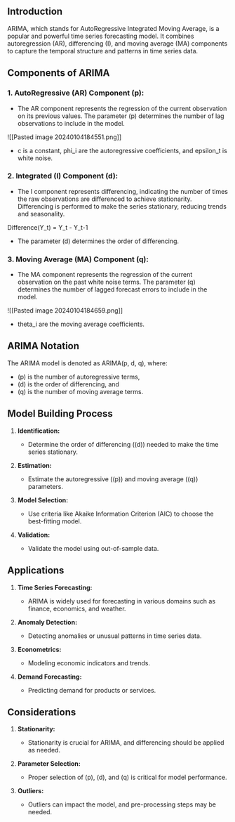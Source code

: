 ## Introduction

ARIMA, which stands for AutoRegressive Integrated Moving Average, is a popular and powerful time series forecasting model. It combines autoregression (AR), differencing (I), and moving average (MA) components to capture the temporal structure and patterns in time series data.

## Components of ARIMA

### 1. **AutoRegressive (AR) Component (p):**
   - The AR component represents the regression of the current observation on its previous values. The parameter \(p\) determines the number of lag observations to include in the model.
   
   ![[Pasted image 20240104184551.png]]

   - c is a constant, phi_i are the autoregressive coefficients, and epsilon_t is white noise.

### 2. **Integrated (I) Component (d):**
   - The I component represents differencing, indicating the number of times the raw observations are differenced to achieve stationarity. Differencing is performed to make the series stationary, reducing trends and seasonality.

   Difference(Y_t) = Y_t - Y_t-1

   - The parameter \(d\) determines the order of differencing.

### 3. **Moving Average (MA) Component (q):**
   - The MA component represents the regression of the current observation on the past white noise terms. The parameter \(q\) determines the number of lagged forecast errors to include in the model.

   ![[Pasted image 20240104184659.png]]

   - theta_i are the moving average coefficients.

## ARIMA Notation

The ARIMA model is denoted as ARIMA(p, d, q), where:
- \(p\) is the number of autoregressive terms,
- \(d\) is the order of differencing, and
- \(q\) is the number of moving average terms.

## Model Building Process

1. **Identification:**
   - Determine the order of differencing (\(d\)) needed to make the time series stationary.

2. **Estimation:**
   - Estimate the autoregressive (\(p\)) and moving average (\(q\)) parameters.

3. **Model Selection:**
   - Use criteria like Akaike Information Criterion (AIC) to choose the best-fitting model.

4. **Validation:**
   - Validate the model using out-of-sample data.

## Applications

1. **Time Series Forecasting:**
   - ARIMA is widely used for forecasting in various domains such as finance, economics, and weather.

2. **Anomaly Detection:**
   - Detecting anomalies or unusual patterns in time series data.

3. **Econometrics:**
   - Modeling economic indicators and trends.

4. **Demand Forecasting:**
   - Predicting demand for products or services.

## Considerations

1. **Stationarity:**
   - Stationarity is crucial for ARIMA, and differencing should be applied as needed.

2. **Parameter Selection:**
   - Proper selection of \(p\), \(d\), and \(q\) is critical for model performance.

3. **Outliers:**
   - Outliers can impact the model, and pre-processing steps may be needed.
